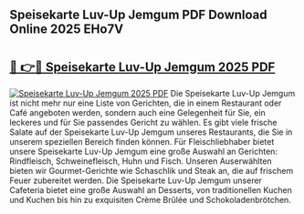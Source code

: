 ## Speisekarte Luv-Up Jemgum PDF Download Online 2025 EHo7V

# <h2><a href="http://gc5ken.nevu.top/?p=Speisekarte+Luv-Up+Jemgum">🔗 👉🔴 Speisekarte Luv-Up Jemgum 2025 PDF</a></h2>

[![Speisekarte Luv-Up Jemgum 2025 PDF](https://i.imgur.com/dBaPXMq.png)](http://gc5ken.nevu.top/?p=Speisekarte+Luv-Up+Jemgum)
Die Speisekarte Luv-Up Jemgum ist nicht mehr nur eine Liste von Gerichten, die in einem Restaurant oder Café angeboten werden, sondern auch eine Gelegenheit für Sie, ein leckeres und für Sie passendes Gericht zu wählen. Es gibt viele frische Salate auf der Speisekarte Luv-Up Jemgum unseres Restaurants, die Sie in unserem speziellen Bereich finden können. Für Fleischliebhaber bietet unsere Speisekarte Luv-Up Jemgum eine große Auswahl an Gerichten: Rindfleisch, Schweinefleisch, Huhn und Fisch. Unseren Auserwählten bieten wir Gourmet-Gerichte wie Schaschlik und Steak an, die auf frischem Feuer zubereitet werden. Die Speisekarte Luv-Up Jemgum unserer Cafeteria bietet eine große Auswahl an Desserts, von traditionellen Kuchen und Kuchen bis hin zu exquisiten Crème Brûlée und Schokoladenbrötchen.
